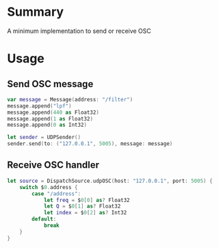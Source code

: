# Summary

A minimum implementation to send or receive OSC

# Usage

## Send OSC message

```swift
var message = Message(address: "/filter")
message.append("lpf")
message.append(440 as Float32)
message.append(1 as Float32)
message.append(0 as Int32)

let sender = UDPSender()
sender.send(to: ("127.0.0.1", 5005), message: message)
```

## Receive OSC handler

```swift
let source = DispatchSource.udpOSC(host: "127.0.0.1", port: 5005) {
    switch $0.address {
        case "/address":
            let freq = $0[0] as? Float32
            let Q = $0[1] as? Float32
            let index = $0[2] as? Int32
        default:
            break
    } 
}
```
